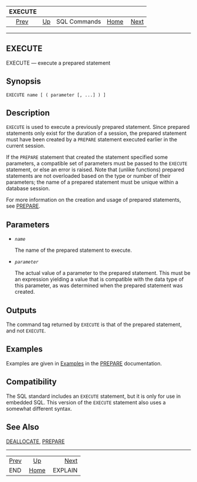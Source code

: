 <!--?xml version="1.0" encoding="UTF-8" standalone="no"?-->

|           EXECUTE           |                                        |              |                                                       |                                     |
| :-------------------------: | :------------------------------------- | :----------: | ----------------------------------------------------: | ----------------------------------: |
| [Prev](sql-end.html "END")  | [Up](sql-commands.html "SQL Commands") | SQL Commands | [Home](index.html "PostgreSQL 17devel Documentation") |  [Next](sql-explain.html "EXPLAIN") |

***

[]()[]()

## EXECUTE

EXECUTE — execute a prepared statement

## Synopsis

    EXECUTE name [ ( parameter [, ...] ) ]

## Description

`EXECUTE` is used to execute a previously prepared statement. Since prepared statements only exist for the duration of a session, the prepared statement must have been created by a `PREPARE` statement executed earlier in the current session.

If the `PREPARE` statement that created the statement specified some parameters, a compatible set of parameters must be passed to the `EXECUTE` statement, or else an error is raised. Note that (unlike functions) prepared statements are not overloaded based on the type or number of their parameters; the name of a prepared statement must be unique within a database session.

For more information on the creation and usage of prepared statements, see [PREPARE](sql-prepare.html "PREPARE").

## Parameters

*   *`name`*

    The name of the prepared statement to execute.

*   *`parameter`*

    The actual value of a parameter to the prepared statement. This must be an expression yielding a value that is compatible with the data type of this parameter, as was determined when the prepared statement was created.

## Outputs

The command tag returned by `EXECUTE` is that of the prepared statement, and not `EXECUTE`.

## Examples

Examples are given in [Examples](sql-prepare.html#SQL-PREPARE-EXAMPLES "Examples") in the [PREPARE](sql-prepare.html "PREPARE") documentation.

## Compatibility

The SQL standard includes an `EXECUTE` statement, but it is only for use in embedded SQL. This version of the `EXECUTE` statement also uses a somewhat different syntax.

## See Also

[DEALLOCATE](sql-deallocate.html "DEALLOCATE"), [PREPARE](sql-prepare.html "PREPARE")

***

|                             |                                                       |                                     |
| :-------------------------- | :---------------------------------------------------: | ----------------------------------: |
| [Prev](sql-end.html "END")  |         [Up](sql-commands.html "SQL Commands")        |  [Next](sql-explain.html "EXPLAIN") |
| END                         | [Home](index.html "PostgreSQL 17devel Documentation") |                             EXPLAIN |
